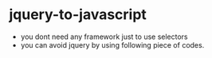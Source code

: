 # jquery-to-javascript
* you dont need any framework just to use selectors
* you can avoid jquery by using following piece of codes.
